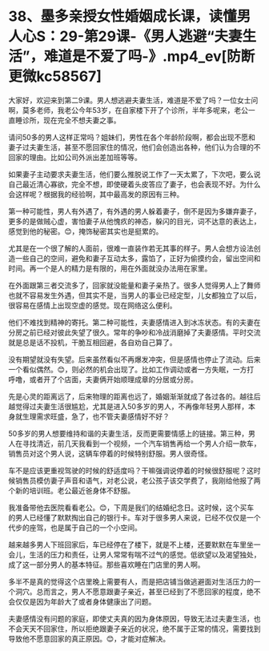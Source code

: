 # 38、墨多亲授女性婚姻成长课，读懂男人心S：29-第29课-《男人逃避“夫妻生活”，难道是不爱了吗-》.mp4_ev[防断更微kc58567]

大家好，欢迎来到第二9课。男人想逃避夫妻生活，难道是不爱了吗？一位女士问啊，莫多老师，我老公今年53岁，在自家楼下开了个诊所，半年多呢来，老公一直睡诊所，现在完全不想夫妻之事。

请问50多的男人这样正常吗？姐妹们，男性在各个年龄阶段啊，都会出现不愿和妻子过夫妻生活，甚至不愿回家住的情况，他们会创造出各种，他们认为合理的不回家的理由。比如公司外派出差加班等等。

如果妻子主动要求夫妻生活，他们要么推脱说工作了一天太累了，下次吧，要么说自己最近清心寡欲，完全不想，即使硬着头皮答应了妻子，也会表现不好。为什么会这样呢？根据我的经验啊，其中最高发的原因有三种。

第一种可能性，男人有外遇了，有外遇的男人躲着妻子，倒不是因为多嫌弃妻子，更多的是做贼心虚，害怕妻子从他愧疚的神态，躲闪的目光，词不达意的表达上，感觉到他的秘密。😊，掩饰秘密其实也是挺累的。

尤其是在一个很了解的人面前，很难一直装作若无其事的样子。男人会想方设法创造一些自己的空间，避免和妻子互动太多，露馅了，正好为偷摸约会，留出空间和时间。再一个是人的精力是有限的，用在外面就没办法用在家里。

在外面跟第三者交流多了，回家就没能量和妻子亲热了。很多人觉得男人上了舞师也就不容易发生外遇，但其实不是，当男人的事业已经定型，儿女都独立了以后，很容易在感情上出现空虚的感觉。现在网络这么便利。

他们不难找到精神的寄托。第二种可能性，夫妻感情进入到冰冻状态。有的夫妻在分房之前已经对彼此失望了很久。常年的争吵和冷战消磨掉了夫妻感情。平时交流就是总是话不投机，干脆互相回避，各自劝自己算了。

没有期望就没有失望。后来虽然看似不再爆发冲突，但是感情也停止了流动。后来一个看似偶然。😊，则必然的机会出现了。比如工作调动或者一方失眠，一方打呼噜，或者开了个店面，夫妻俩开始顺理成章的分居或分房。

先是心灵的距离远了，后来物理的距离也远了，婚姻渐渐就成了各过各的。越往后越觉得过夫妻生活很尴尬，尤其是进入50多岁的男人，不再像年轻男人那样，本身就生理需求旺盛，急了，也不管夫妻感情好不好？

50多岁的男人想要维持和谐的夫妻生活，反而更需要情感上的链接。第三种，男人在寻找清近，前几天我看到一个视频，一个汽车销售再给一个男人介绍一款车，销售员对这个男人说，这辆车停着的时候特别舒服。男人很奇怪。

车不是应该更重视驾驶的时候的舒适度吗？干嘛强调说停着的时候很舒服呢？这时候销售员模仿妻子声音和语气，对老公说，老公孩子该交学费了，我刚给他报了两个新的培训班。老公最近爸身体不舒服。

我准备带他去医院看看老公。😊，下周是我们的结婚纪念日。这时候，这个买车的男人已经懂了默默掏出自己的银行卡。车对于很多男人来说，已经不仅仅是一个代步的座驾，也是属于自己的一个小空间。

越来越多男人下班回家后，车已经停在了楼下，就是不上楼，还要默默在车里坐一会儿，生活的压力和责任，让男人常常有喘不过气的感觉。低欲望以及渴望独处，成了这一部分男人的基本特征。那些喜欢睡在门店里的男人啊。

多半不是真的觉得这个店里晚上需要有人，而是把店铺当做逃避面对生活压力的一个洞穴。总而言之，男人不愿意跟妻子亲近，甚至已经到了不愿回家的程度，绝不会仅仅是因为年龄大了或者身体健康出了问题。

夫妻感情没有问题的家庭，即使丈夫真的因为身体原因，导致无法过夫妻生活，也不会天天不回家住，所以拒绝跟妻子亲近的状况，绝不属于正常的情况，需要找到导致他不愿意回家的真正原因。😊，才能对症解决。

